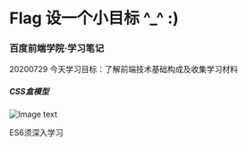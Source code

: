 # Flag 设一个小目标 ^_^ :)

### 百度前端学院·学习笔记

20200729
今天学习目标：了解前端技术基础构成及收集学习材料

##### CSS盒模型
![Image text](https://mdn.mozillademos.org/files/8685/boxmodel-(3).png)

ES6须深入学习
